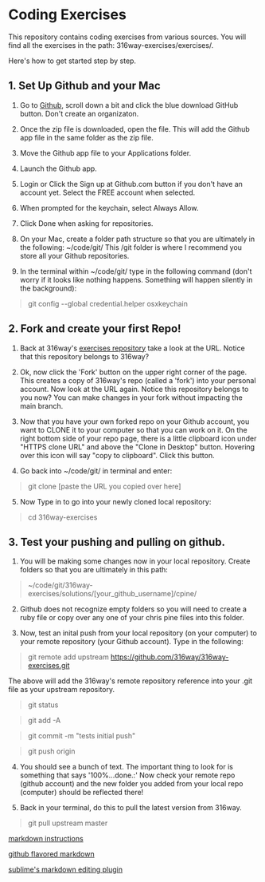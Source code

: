 # Coding Exercises

This repository contains coding exercises from various sources. You will find all the exercises in the path:  316way-exercises/exercises/. 

Here's how to get started step by step. 



## 1. Set Up Github and your Mac

1. Go to [Github](https://github.com), scroll down a bit and click the blue download GitHub button. Don't create an organizaton.

2. Once the zip file is downloaded, open the file. This will add the Github app file in the same folder as the zip file. 

3. Move the Github app file to your Applications folder. 

4. Launch the Github app.

5. Login or Click the Sign up at Github.com button if you don't have an account yet. Select the FREE account when selected.

6. When prompted for the keychain, select Always Allow.

7. Click Done when asking for repositories.

8. On your Mac, create a folder path structure so that you are ultimately in the following:  ~/code/git/    This /git folder is where I recommend you store all your Github repositories. 

9. In the terminal within ~/code/git/ type in the following command (don't worry if it looks like nothing happens. Something will happen silently in the background):

> git config --global credential.helper osxkeychain



## 2. Fork and create your first Repo!

1. Back at 316way's [exercises repository](https://github.com/316way/316way-exercises) take a look at the URL. Notice that this repository belongs to 316way? 

2. Ok, now click the 'Fork' button on the upper right corner of the page. This creates a copy of 316way's repo (called a 'fork') into your personal account. Now look at the URL again. Notice this repository belongs to you now? You can make changes in your fork without impacting the main branch. 

3. Now that you have your own forked repo on your Github account, you want to CLONE it to your computer so that you can work on it. On the right bottom side of your repo page, there is a little clipboard icon under "HTTPS clone URL" and above the "Clone in Desktop" button. Hovering over this icon will say "copy to clipboard". Click this button.

4. Go back into ~/code/git/ in terminal and enter:

> git clone [paste the URL you copied over here]

5. Now Type in to go into your newly cloned local repository:

> cd 316way-exercises


## 3. Test your pushing and pulling on github.  

1. You will be making some changes now in your local repository. Create folders so that you are ultimately in this path: 

> ~/code/git/316way-exercises/solutions/[your_github_username]/cpine/ 

2. Github does not recognize empty folders so you will need to create a ruby file or copy over any one of your chris pine files into this folder. 

3. Now, test an inital push from your local repository (on your computer) to your remote repository (your Github account). Type in the following:

> git remote add upstream https://github.com/316way/316way-exercises.git

The above will add the 316way's remote repository reference into your .git file as your upstream repository. 


> git status


> git add -A

> git commit -m "tests initial push"

> git push origin

4. You should see a bunch of text. The important thing to look for is something that says '100%...done.:'  Now check your remote repo (github account) and the new folder you added from your local repo (computer) should be reflected there! 

5. Back in your terminal, do this to pull the latest version from 316way.

> git pull upstream master


[markdown instructions](https://help.github.com/articles/markdown-basics)

[github flavored markdown](https://help.github.com/articles/github-flavored-markdown)

[sublime's markdown editing plugin](https://sublime.wbond.net/packages/MarkdownEditing)